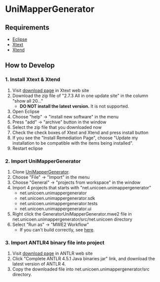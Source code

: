 UniMapperGenerator
===

Requirements
---

* [Eclipse](https://eclipse.org/)
* [Xtext](http://www.eclipse.org/Xtext/)
* [Xtend](http://www.eclipse.org/xtend/)

How to Develop
---

### 1. Install Xtext & Xtend
1. Visit [download page](http://www.eclipse.org/modeling/tmf/downloads/) in Xtext web site
2. Download the zip file of "2.7.3 All in one update site" in the column "show all 20..."
    + **DO NOT install the latest version.** It is not supported. 
3. Open Eclipse
4. Choose "help" -> "install new software" in the menu
5. Press "add" -> "archive" button in the window
6. Select the zip file that you downloaded now
7. Check the check boxes of Xtext and Xtend and press install button
8. If you see the "Install Remediation Page", choose "Update my installation to be compatible with the items being installed".
9. Restart eclipse

### 2. Import UniMapperGenerator
1. Clone [UniMapperGenerator](https://github.com/UnicoenProject/UniMapperGenerator).
2. Choose "File" -> "Import" in the menu
3. Choose "General" -> "projects from workspace" in the window
4. Import 4 projects that starts with "net.unicoen.unimappergenerator"
    + net.unicoen.unimappergenerator
    + net.unicoen.unimappergenerator.sdk
    + net.unicoen.unimappergenerator.tests
    + net.unicoen.unimappergenerator.ui
5. Right click the GeneratorUniMapperGenerator.mwe2 file in net.unicoen.unimappergenerator/src/net.unicoen directory
6. Select "Run as" -> "MWE2 Workflow"
    + If you can't build correctly, see [here](http://stackoverflow.com/questions/30889847/match-string-in-xtext-regardless-of-upper-lower-case).

### 3. Import ANTLR4 binary file into project
1. Visit [download page](http://www.antlr.org/download.html) in ANTLR web site
2. Click "Complete ANTLR 4.5.1 Java binaries jar" link, and download the latest version of ANTLR 4.
3. Copy the downloaded file into net.unicoen.unimappergenerator/src directory.

